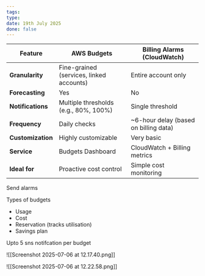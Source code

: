 ```yaml
---
tags: 
type: 
date: 19th July 2025
done: false
---
```


| Feature           | **AWS Budgets**                          | **Billing Alarms (CloudWatch)**       |
| ----------------- | ---------------------------------------- | ------------------------------------- |
| **Granularity**   | Fine-grained (services, linked accounts) | Entire account only                   |
| **Forecasting**   | Yes                                      | No                                    |
| **Notifications** | Multiple thresholds (e.g., 80%, 100%)    | Single threshold                      |
| **Frequency**     | Daily checks                             | ~6-hour delay (based on billing data) |
| **Customization** | Highly customizable                      | Very basic                            |
| **Service**       | Budgets Dashboard                        | CloudWatch + Billing metrics          |
| **Ideal for**     | Proactive cost control                   | Simple cost monitoring                |

Send alarms

Types of budgets
- Usage
- Cost
- Reservation (tracks utilisation)
- Savings plan

Upto 5 sns notifcation per budget

![[Screenshot 2025-07-06 at 12.17.40.png]]


![[Screenshot 2025-07-06 at 12.22.58.png]]
